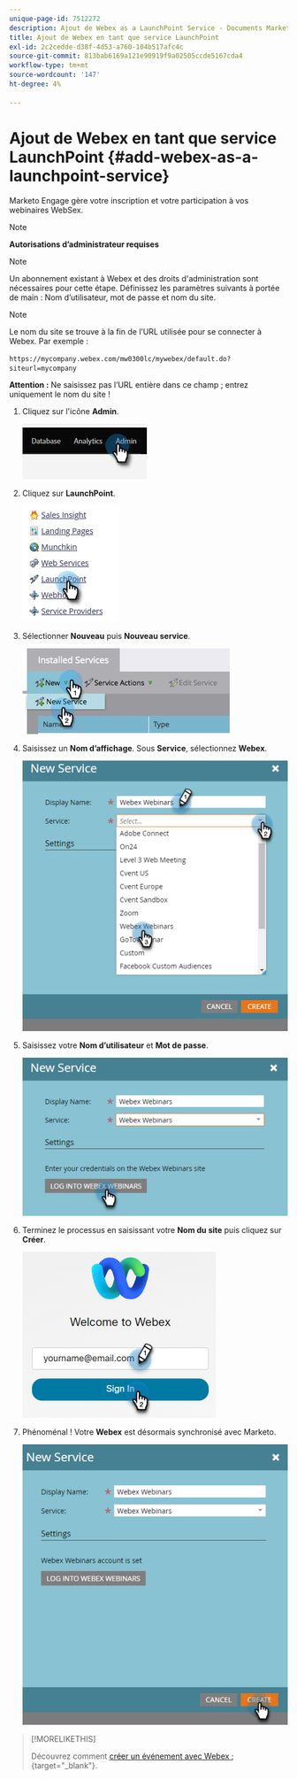 ```yaml
---
unique-page-id: 7512272
description: Ajout de Webex as a LaunchPoint Service - Documents Marketo - Documentation du produit
title: Ajout de Webex en tant que service LaunchPoint
exl-id: 2c2cedde-d38f-4d53-a760-104b517afc4c
source-git-commit: 813bab6169a121e90919f9a02505ccde5167cda4
workflow-type: tm+mt
source-wordcount: '147'
ht-degree: 4%

---
```


# Ajout de Webex en tant que service LaunchPoint {#add-webex-as-a-launchpoint-service}

Marketo Engage gère votre inscription et votre participation à vos webinaires WebSex.

>[!NOTE]
>
>**Autorisations d’administrateur requises**

>[!NOTE]
>
>Un abonnement existant à Webex et des droits d&#39;administration sont nécessaires pour cette étape. Définissez les paramètres suivants à portée de main : Nom d’utilisateur, mot de passe et nom du site.

>[!NOTE]
>
>Le nom du site se trouve à la fin de l’URL utilisée pour se connecter à Webex. Par exemple :
>
>`https://mycompany.webex.com/mw0300lc/mywebex/default.do?siteurl=mycompany`
>
>**Attention :** Ne saisissez pas l’URL entière dans ce champ ; entrez uniquement le nom du site !

1. Cliquez sur l&#39;icône **Admin**.

   ![](assets/add-webex-as-a-launchpoint-service-1.png)

1. Cliquez sur **LaunchPoint**.

   ![](assets/add-webex-as-a-launchpoint-service-2.png)

1. Sélectionner **Nouveau** puis **Nouveau service**.

   ![](assets/add-webex-as-a-launchpoint-service-3.png)

1. Saisissez un **Nom d’affichage**. Sous **Service**, sélectionnez **Webex**.

   ![](assets/add-webex-as-a-launchpoint-service-4.png)

1. Saisissez votre **Nom d’utilisateur** et **Mot de passe**.

   ![](assets/add-webex-as-a-launchpoint-service-5.png)

1. Terminez le processus en saisissant votre **Nom du site** puis cliquez sur **Créer**.

   ![](assets/add-webex-as-a-launchpoint-service-6.png)

1. Phénoménal ! Votre **Webex** est désormais synchronisé avec Marketo.

   ![](assets/add-webex-as-a-launchpoint-service-7.png)

>[!MORELIKETHIS]
>
>Découvrez comment [créer un événement avec Webex ;](/help/marketo/product-docs/demand-generation/events/create-an-event/create-an-event-with-webex.md){target=&quot;_blank&quot;}.
